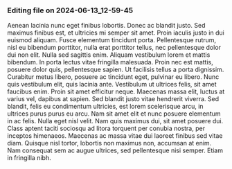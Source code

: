 

### Editing file on 2024-06-13_12-59-45

Aenean lacinia nunc eget finibus lobortis. Donec ac blandit justo. Sed maximus finibus est, et ultricies mi semper sit amet. Proin iaculis justo in dui euismod aliquam. Fusce elementum tincidunt porta. Pellentesque rutrum, nisl eu bibendum porttitor, nulla erat porttitor tellus, nec pellentesque dolor dui non elit. Nulla sed sagittis enim. Aliquam vestibulum lorem et mattis bibendum.
In porta lectus vitae fringilla malesuada. Proin nec est mattis, posuere dolor quis, pellentesque sapien. Ut facilisis tellus a porta dignissim. Curabitur metus libero, posuere ac tincidunt eget, pulvinar eu libero. Nunc quis vestibulum elit, quis lacinia ante. Vestibulum ut ultrices felis, sit amet faucibus enim. Proin sit amet efficitur neque.
Maecenas massa elit, luctus at varius vel, dapibus at sapien. Sed blandit justo vitae hendrerit viverra. Sed blandit, felis eu condimentum ultricies, est lorem scelerisque arcu, in ultrices purus purus eu arcu. Nam sit amet elit et nunc posuere elementum in ac felis. Nulla eget nisl velit. Nam quis maximus dui, sit amet posuere dui. Class aptent taciti sociosqu ad litora torquent per conubia nostra, per inceptos himenaeos. Maecenas ac massa vitae dui laoreet finibus sed vitae diam. Quisque nisl tortor, lobortis non maximus non, accumsan at enim. Nam consequat sem ac augue ultrices, sed pellentesque nisi semper. Etiam in fringilla nibh.


